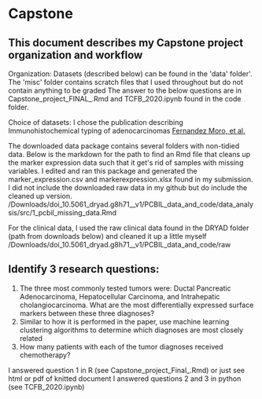 # Capstone
## This document describes my Capstone project organization and workflow

Organization: Datasets (described below) can be found in the 'data' folder'. The 'misc' folder contains scratch files that I used throughout but do not contain anything to be graded
The answer to the below questions are in Capstone_project_FINAL_.Rmd and TCFB_2020.ipynb found in the code folder.

Choice of datasets: I chose the publication describing Immunohistochemical typing of adenocarcinomas 
[Fernandez Moro, et al.](https://datadryad.org/stash/dataset/doi:10.5061/dryad.g8h71)

The downloaded data package contains several folders with non-tidied data. 
Below is the markdown for the path to find an Rmd file that cleans up the marker expression data such that it get's rid of samples with missing variables.
I edited and ran this package and generated the marker_expression.csv and markerexpression.xlsx found in my submission.
I did not include the downloaded raw data in my github but do include the cleaned up version.
/Downloads/doi_10.5061_dryad.g8h71__v1/PCBIL_data_and_code/data_analysis/src/1_pcbil_missing_data.Rmd

For the clinical data, I used the raw clinical data found in the DRYAD folder (path from downloads below) and cleaned it up a little myself
/Downloads/doi_10.5061_dryad.g8h71__v1/PCBIL_data_and_code/raw




## Identify 3 research questions:
1. The three most commonly tested tumors were: Ductal Pancreatic Adenocarcinoma, Hepatocellular Carcinoma, and Intrahepatic cholangiocarcinoma. 
What are the most differentially expressed surface markers between these three diagnoses?
2. Similar to how it is performed in the paper, use machine learning clustering algorithms to determine which diagnoses are most closely related
3. How many patients with each of the tumor diagnoses received chemotherapy?

I answered question 1 in R (see Capstone_project_Final_.Rmd) or just see html or pdf of knitted document 
I answered questions 2 and 3 in python (see TCFB_2020.ipynb)
 